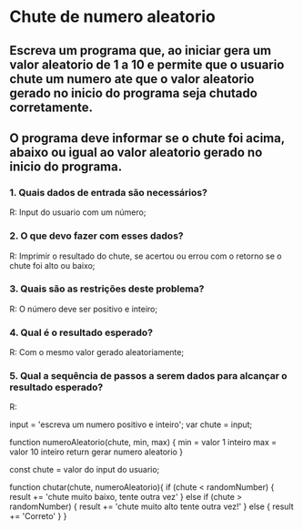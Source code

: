 # Chute de numero aleatorio

## Escreva um programa que, ao iniciar gera um valor aleatorio de 1 a 10 e permite que o usuario chute um numero ate que o valor aleatorio gerado no inicio do programa seja chutado corretamente. 
## O programa deve informar se o chute foi acima, abaixo ou igual ao valor aleatorio gerado no inicio do programa. 

### 1. Quais dados de entrada são necessários?
R: Input do usuario com um número;
### 2. O que devo fazer com esses dados?
R: Imprimir o resultado do chute, se acertou ou errou com o retorno se o chute foi alto ou baixo;
### 3. Quais são as restrições deste problema?
R: O número deve ser positivo e inteiro;
### 4. Qual é o resultado esperado?
R: Com o mesmo valor gerado aleatoriamente;
### 5. Qual a sequência de passos a serem dados para alcançar o resultado esperado?
R:

input = 'escreva um numero positivo e inteiro';
var chute = input;

function numeroAleatorio(chute, min, max) {
  min = valor 1 inteiro
  max = valor 10 inteiro
  return gerar numero aleatorio
}

const chute = valor do input do usuario;

function chutar(chute, numeroAleatorio){
  if (chute < randomNumber) {
    result += 'chute muito baixo, tente outra vez'
  } else if (chute > randomNumber) {
    result += 'chute muito alto tente outra vez!'
  } else {
    result += 'Correto'
  }
}